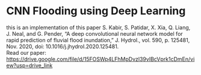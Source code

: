 # CNN Flooding using Deep Learning 

this is an implementation of this paper S. Kabir, S. Patidar, X. Xia, Q. Liang, J. Neal, and G. Pender, “A deep convolutional neural network model for rapid prediction of fluvial flood inundation,” J. Hydrol., vol. 590, p. 125481, Nov. 2020, doi: 10.1016/j.jhydrol.2020.125481.
<br>
Read our paper: https://drive.google.com/file/d/15FOSWp4LFhMpDvzl39vIBcVprk1cDmEn/view?usp=drive_link
